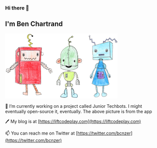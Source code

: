 ### Hi there 👋

## I'm Ben Chartrand

![Junior Techbots](https://github.com/bcnzer/bcnzer/blob/bcnzer-patch-1/robots%20small.png?raw=true)

🔭 I’m currently working on a project called Junior Techbots. I might eventually open-source it, eventually. The above picture is from the app

🖊 My blog is at [https://liftcodeplay.com](https://liftcodeplay.com)

📫 You can reach me on Twitter at [https://twitter.com/bcnzer](https://twitter.com/bcnzer)

<!--
**bcnzer/bcnzer** is a ✨ _special_ ✨ repository because its `README.md` (this file) appears on your GitHub profile.

Here are some ideas to get you started:

- 🔭 I’m currently working on ...
- 🌱 I’m currently learning ...
- 👯 I’m looking to collaborate on ...
- 🤔 I’m looking for help with ...
- 💬 Ask me about ...
- 📫 How to reach me: ...
- 😄 Pronouns: ...
- ⚡ Fun fact: ...
-->
